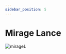 ```yaml
---
sidebar_position: 5
---
```


# Mirage Lance

![mirageL](https://vwiki.valorserver.com/api/item/picture/mirage%20lance)
